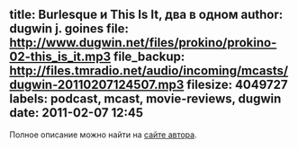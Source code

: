 title: Burlesque и This Is It, два в одном
author: dugwin j. goines
file: http://www.dugwin.net/files/prokino/prokino-02-this_is_it.mp3
file_backup: http://files.tmradio.net/audio/incoming/mcasts/dugwin-20110207124507.mp3
filesize: 4049727
labels: podcast, mcast, movie-reviews, dugwin
date: 2011-02-07 12:45
---
<p>Полное описание можно найти на <a href="http://www.dugwin.net/rss/podcast/blog/00115.html">сайте автора</a>.</p>